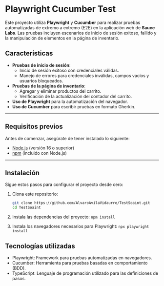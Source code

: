 # Playwright Cucumber Test

Este proyecto utiliza **Playwright** y **Cucumber** para realizar pruebas automatizadas de extremo a extremo (E2E) en la aplicación web de **Sauce Labs**. Las pruebas incluyen escenarios de inicio de sesión exitoso, fallido y la manipulación de elementos en la página de inventario.

## Características

- **Pruebas de inicio de sesión**:
  - Inicio de sesión exitoso con credenciales válidas.
  - Manejo de errores para credenciales inválidas, campos vacíos y usuarios bloqueados.
- **Pruebas de la página de inventario**:
  - Agregar y eliminar productos del carrito.
  - Verificación de la actualización del contador del carrito.
- **Uso de Playwright** para la automatización del navegador.
- **Uso de Cucumber** para escribir pruebas en formato Gherkin.

---

## Requisitos previos

Antes de comenzar, asegúrate de tener instalado lo siguiente:

- [Node.js](https://nodejs.org/) (versión 16 o superior)
- [npm](https://www.npmjs.com/) (incluido con Node.js)

---

## Instalación

Sigue estos pasos para configurar el proyecto desde cero:

1. Clona este repositorio:

   ```bash
   git clone https://github.com/AlvaroAvilaVidaurre/TestSoaint.git
   cd TestSoaint

2. Instala las dependencias del proyecto:
  ``` npm install ```

3. Instala los navegadores necesarios para Playwright:
  ``` npx playwright install ```

## Tecnologías utilizadas
- Playwright: Framework para pruebas automatizadas en navegadores.
- Cucumber: Herramienta para pruebas basadas en comportamiento (BDD).
- TypeScript: Lenguaje de programación utilizado para las definiciones de pasos.

